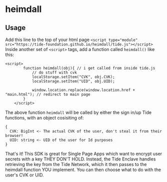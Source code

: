 # heimdall

## Usage
Add this line to the top of your html page
```<script type="module" src="https://tide-foundation.github.io/heimdall/tide.js"></script>```
Inside another set of ```<script>``` tags, add a function called ```heimdall()``` like this:
```
<script>
        function heimdall(obj){ // i get called from inside tide.js
            // do stuff with cvk
            localStorage.setItem("CVK", obj.CVK);
            localStorage.setItem("UID", obj.UID);

            window.location.replace(window.location.href + "main.html"); // redirect to main page
        }
    </script>
```
The above function ```heimdall``` will be called by either the sign in/up Tide functions, with an object cosisiting of:
```
{
  CVK: BigInt <- The actual CVK of the user, don't steal it from their browser!
  UID: string <- UID of the user for Id purposes
}
```

That's it! This SDK is great for Single Page Apps which want to encrypt user secrets with a key THEY DON'T HOLD. Instead, the Tide Enclave handles retrieving the key from the Tide Network, which it then passes to the heimdall function YOU implement. You can then choose what to do with the user's CVK or UID.
